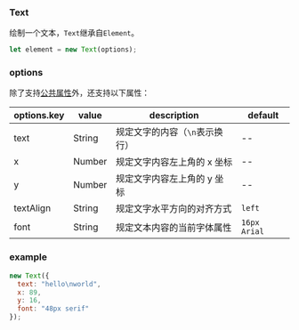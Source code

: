 ### Text

绘制一个文本，`Text`继承自`Element`。

```js
let element = new Text(options);
```

### options

除了支持[公共属性](/docs/element.html#options)外，还支持以下属性：

| options.key | value  | description                    | default                           |
| ----------- | ------ | ------------------------------ | --------------------------------- |
| text        | String | 规定文字的内容（`\n`表示换行） | --                                |
| x           | Number | 规定文字内容左上角的 x 坐标    | --                                |
| y           | Number | 规定文字内容左上角的 y 坐标    | --                                |
| textAlign   | String | 规定文字水平方向的对齐方式     | `left`                            |
| font        | String | 规定文本内容的当前字体属性     | `16px Arial` |

### example

```js
new Text({
  text: "hello\nworld",
  x: 89,
  y: 16,
  font: "48px serif"
});
```

<ClientOnly><c-text></c-text></ClientOnly>
